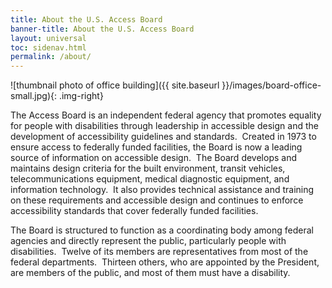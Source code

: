 ```yaml
---
title: About the U.S. Access Board
banner-title: About the U.S. Access Board
layout: universal
toc: sidenav.html
permalink: /about/
---
```



![thumbnail photo of office building]({{ site.baseurl }}/images/board-office-small.jpg){: .img-right}

The Access Board is an independent federal agency that promotes equality for people with disabilities through leadership in accessible design and the development of accessibility guidelines and standards.&nbsp;
Created in 1973 to ensure access to federally funded facilities, the Board is now a leading source of information on accessible design.&nbsp;
The Board develops and maintains design criteria for the built environment, transit vehicles, telecommunications equipment, medical diagnostic equipment, and information technology.&nbsp; It also provides technical assistance and training on these requirements and accessible design and continues to enforce accessibility standards that cover federally funded facilities.

The Board is structured to function as a coordinating body among federal agencies and directly represent the public, particularly people with disabilities.&nbsp;
Twelve of its members are representatives from most of the federal departments.&nbsp;
Thirteen others, who are appointed by the President, are members of the public, and most of them must have a disability.
